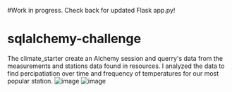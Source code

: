 #Work in progress. 
Check back for updated Flask app.py!

# sqlalchemy-challenge
The climate_starter create an Alchemy session and querry's data from the measurements and stations data found in resources.
I analyzed the data to find percipatiation over time and frequency of temperatures for our most popular station.
![image](https://github.com/bryantgriessel/sqlalchemy-challenge/assets/18203409/1de0bd3f-fed6-4f8f-887f-378b6b1ddfe0)
![image](https://github.com/bryantgriessel/sqlalchemy-challenge/assets/18203409/49815fcc-bea4-49d9-8aa6-13f658524f2e)



